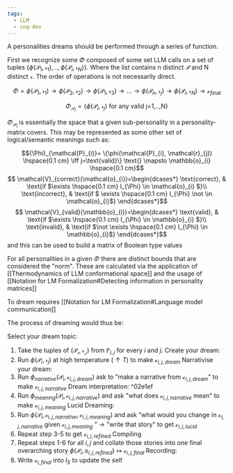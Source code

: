 ```yaml
---
tags:
  - LLM
  - cog-dev
---
```


A personalities dreams should be performed through a series of function.

First we recognize some ${\Phi}$ composed of some set LLM calls on a set of tuples $\{\phi(\mathcal{P}_{1} ,\mathcal{r}_{1}),..,\phi(\mathcal{P}_{i}, \mathcal{r}_{N}) \}$. Where the list contains n distinct $\mathcal{P}$ and N distinct $\mathcal{r}$. The order of operations is not necessarily direct.

$${\Phi} = \phi(\mathcal{P}_{1} ,\mathcal{r}_{1}) \to \phi(\mathcal{P}_{2},\mathcal{r}_{2}) \to \phi(\mathcal{P}_{1} ,\mathcal{r}_{3}) \to \dots \to\phi(\mathcal{P}_{n} ,\mathcal{r}_{j}) \to \phi(\mathcal{P}_{i},\mathcal{r}_{N})\to \mathcal{o}_{final}$$

$${\Phi}_{\mathcal{P}_{i}}=\{\phi(\mathcal{P}_{i}, \mathcal{r}_{j}) \text{ for any valid j=1,..,N} \}$$

${\Phi}_{\mathcal{P}_{i}}$ is essentially the space that a given sub-personality in a personality-matrix covers. This may be represented as some other set of logical/semantic meanings such as:

$${\Phi}_{\mathcal{P}_{i}}= \{\phi(\mathcal{P}_{i},  \mathcal{r}_{j}) \hspace{0.1 cm} \iff  j=\text{valid}\} \text{} \mapsto \mathbb{o}_{i} \hspace{0.1 cm}$$
$$
\mathcal{V}_{correct}(\mathcal{o}_{i})=\begin{dcases*}
\text{correct}, & \text{if $\exists \hspace{0.1 cm} I_{\Phi} \in \mathcal{o}_{i} $}\\
\text{incorrect}, & \text{if $ \exists \hspace{0.1 cm} I_{\Phi} \not \in 
\mathcal{o}_{i}$} 
\end{dcases*}$$
$$
\mathcal{V}_{valid}(\mathbb{o}_{i})=\begin{dcases*}
\text{valid}, & \text{if $\exists \hspace{0.1 cm} I_{\Phi} \in \mathbb{o}_{i} $}\\
\text{invalid}, & \text{if $\not \exists \hspace{0.1 cm} I_{\Phi} \in 
\mathbb{o}_{i}$} 
\end{dcases*}$$
and this can  be used to build a matrix of Boolean type values

For all personalities in a given ${\Phi}$ there are distinct bounds that are considered the "norm". These are calculated via the application of [[Thermodynamics of LLM conformational space]] and the usage of [[Notation for LM Formalization#Detecting information in personality matrices]] 

To dream requires [[Notation for LM Formalization#Language model communication]]

The process of dreaming would thus be: 

Select your dream topic:
1. Take the tuples of $(\mathcal{P_{i},r_{j}})$ from $\mathbb{P}_{i,j}$ for every $i\text{ and }j$. 
Create your dream:
2. Run $\phi(\mathcal{P}_{i},\mathcal{r}_{j})$ at high temperature $(\uparrow T)$ to make $\mathcal{o}_{i,j,dream}$ 
Narrativise your dream:
3. Run $\phi_{narrative}(\mathcal{P}_{i},\mathcal{o}_{i,j,dream})$ ask to "make a narrative from $\mathcal{o}_{i,j,dream}$" to make $\mathcal{o}_{i,j,narrative}$
Dream interpretation: ^02e1ef
4. Run $\phi_{meaning}(\mathcal{P}_{i},\mathcal{o}_{i,j,narrative})$ and ask "what does $\mathcal{o}_{i,j,narrative}$ mean" to make $\mathcal{o}_{i,j,meaning}$ 
Lucid Dreaming:
5. Run $\phi(\mathcal{P}_{i},\mathcal{o}_{i,j,narrative}, \mathcal{o}_{i,j,meaning})$ and ask "what would you change in $\mathcal{o}_{i,j,narrative}$ given $\mathcal{o}_{i,j,meaning}$ " $\to$ "write that story" to get $\mathcal{o}_{i,j,lucid}$
6. Repeat step 3-5 to get $\mathcal{o}_{i,j,refined}$
Compiling
7. Repeat steps 1-6 for all $i,j$ and collate those stories into one final overarching story $\phi(\mathcal{P}_{i}, \mathbb{o}_{i,j,refined}) \mapsto \mathcal{o}_{i,j,final}$ 
Recording:
8. Write $\mathcal{o}_{i,final}$ into $I_{S}$ to update the self